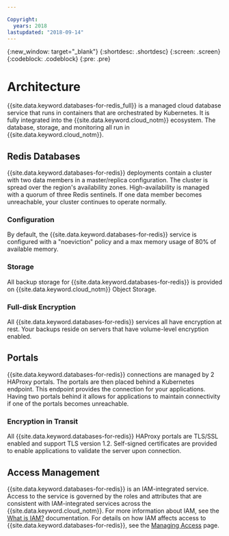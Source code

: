 ```yaml
---

Copyright:
  years: 2018
lastupdated: "2018-09-14"
---
```


{:new_window: target="_blank"}
{:shortdesc: .shortdesc}
{:screen: .screen}
{:codeblock: .codeblock}
{:pre: .pre}

# Architecture

{{site.data.keyword.databases-for-redis_full}} is a managed cloud database service that runs in containers that are orchestrated by Kubernetes. It is fully integrated into the {{site.data.keyword.cloud_notm}} ecosystem. The database, storage, and monitoring all run in {{site.data.keyword.cloud_notm}}.

## Redis Databases

{{site.data.keyword.databases-for-redis}} deployments contain a cluster with two data members in a master/replica configuration. The cluster is spread over the region's availability zones. High-availability is managed with a quorum of three Redis sentinels. If one data member becomes unreachable, your cluster continues to operate normally.

### Configuration

By default, the {{site.data.keyword.databases-for-redis}} service is configured with a "noeviction" policy and a max memory usage of 80% of available memory.

### Storage

All backup storage for {{site.data.keyword.databases-for-redis}} is provided on {{site.data.keyword.cloud_notm}} Object Storage. 

### Full-disk Encryption

All {{site.data.keyword.databases-for-redis}} services all have encryption at rest. Your backups reside on servers that have volume-level encryption enabled.

## Portals

{{site.data.keyword.databases-for-redis}} connections are managed by 2 HAProxy portals. The portals are then placed behind a Kubernetes endpoint. This endpoint provides the connection for your applications. Having two portals behind it allows for applications to maintain connectivity if one of the portals becomes unreachable.

### Encryption in Transit

All {{site.data.keyword.databases-for-redis}} HAProxy portals are TLS/SSL enabled and support TLS version 1.2. Self-signed certificates are provided to enable applications to validate the server upon connection.

## Access Management

{{site.data.keyword.databases-for-redis}} is an IAM-integrated service. Access to the service is governed by the roles and attributes that are consistent with IAM-integrated services across the {{site.data.keyword.cloud_notm}}. For more information about IAM, see the [What is IAM?](https://console.{DomainName}/docs/iam/index.html#iamoverview) documentation. For details on how IAM affects access to {{site.data.keyword.databases-for-redis}}, see the [Managing Access](./access-management.html) page.

